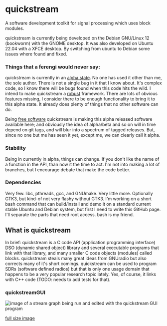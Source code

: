 # quickstream

A software development toolkit for signal processing which uses block
modules.

quickstream is currently being developed on the Debian GNU/Linux 12
(bookworm) with the GNOME desktop.  It was also developed on Ubuntu 22.04
with a XFCE desktop.  By switching from ubuntu to Debian some issues where
found and fixed.


### Things that a ferengi would never say:

quickstream is currently in an [alpha
state](https://en.wikipedia.org/wiki/Software_release_life_cycle).  No one
has used it other than me, the sole author.  There is not a single bug in
it that I know about.  It's complex code, so I know there will be bugs
found when this code hits the wild.  I intend to make quickstream a
[robust](http://www.linfo.org/robust.html) framework.  There are lots of
obvious features missing, I consider there to be enough functionality to
bring it to this alpha state.  It already does plenty of things that
no other software can do.

Being [free software](https://www.fsf.org/about/what-is-free-software)
quickstream is making this alpha released software available here; and
obviously the idea of alpha/beta and so on will in time depend on git
tags, and will blur into a spectrum of tagged releases.  But, since no one
but me has seen it yet, except me, we can clearly call it alpha.


### Stability

Being in currently in alpha, things can change.  If you don't like the
name of a function in the API, than now it the time to act.  I'm not into
making a lot of branches, but I encourage debate that make the code
better.

### Dependencies

Very few.  libc, pthreads, gcc, and GNUmake.  Very little more. Optionally
GTK3, but kind-of not very flashy without GTK3.   I'm working on a short
bash command that can build/install and demo it on a standard current
stable Ubuntu and Debian system, but first I need to write this GitHub
page.  I'll separate the parts that need root access.  bash is my
friend.


## What is quickstream

In brief: quickstream is a C code API (application programming interface)
DSO (dynamic shared object) library and several executable programs that
link with that library, and many smaller C code objects (modules) called
blocks.  quickstream steals many great ideas from GNUradio but also
corrects many of it's short comings.  quickstream can be used to program
SDRs (software defined radios) but that is only one usage domain that
happens to be a very popular research topic lately.  Yes, of course, it
links with C++ code (TODO: needs to add tests for that).


### quickstreamGUI

![image of a stream graph being run and edited with the quickstream GUI
program](https://lanceman2.github.io/screenshot_00_small.png)

[full size image](https://lanceman2.github.io/screenshot_00.png)


